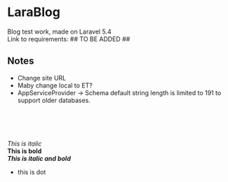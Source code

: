 # LaraBlog
Blog test work, made on Laravel 5.4 <br />
Link to requirements: ## TO BE ADDED ##<br />

## Notes
- Change site URL <br />
- Maby change local to ET? <br />
- AppServiceProvider -> Schema default string length is limited to 191 to support older databases. <br />



<br /><br /><br /><br />
*This is italic* <br />
**This is bold** <br />
***This is italic and bold*** <br />
- this is dot <br />